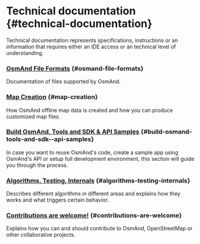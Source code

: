 # Technical documentation {#technical-documentation}

Technical documentation represents specifications, instructions or an information that requires either an IDE access or an technical level of understanding.

### [OsmAnd File Formats](./osmand-file-formats/index.md) {#osmand-file-formats}

Documentation of files supported by OsmAnd.

### [Map Creation](./map-creation/index.md) {#map-creation}

How OsmAnd offline map data is created and how you can produce customized map files.

### [Build OsmAnd, Tools and SDK & API Samples](./build-osmand/index.md) {#build-osmand-tools-and-sdk--api-samples}

In case you want to reuse OsmAnd's code, create a sample app using OsmAnd's API or setup full development environment, this section will guide you through the process.

### [Algorithms, Testing, Internals](./algorithms/index.md) {#algorithms-testing-internals}

Describes different algorithms in different areas and explains how they works and what triggers certain behavior.

### [Contributions are welcome!](./contributions/index.md) {#contributions-are-welcome}

Explains how you can and should contribute to OsmAnd, OpenStreetMap or other collaborative projects.

